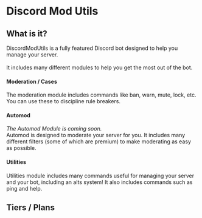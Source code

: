 # Discord Mod Utils
## What is it?
DiscordModUtils is a fully featured Discord bot designed to help you manage your server. <br>
<br>It includes many different modules to help you get the most out of the bot.
#### Moderation / Cases
The moderation module includes commands like ban, warn, mute, lock, etc. You can use these to discipline rule breakers.

#### Automod
_The Automod Module is coming soon._<br>
Automod is designed to moderate your server for you. It includes many different filters (some of which are premium) to make moderating as easy as possible.

#### Utilities
Utilities module includes many commands useful for managing your server and your bot, including an alts system! It also includes commands such as ping and help.

## Tiers / Plans
